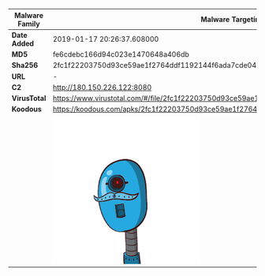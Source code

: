 | Malware Family | Malware Targeting South Koreans                              |
| -------------- | ------------------------------------------------------------ |
| **Date Added** | 2019-01-17 20:26:37.608000                                                   |
| **MD5**        | fe6cdebc166d94c023e1470648a406db                             |
| **Sha256**     | 2fc1f22203750d93ce59ae1f2764ddf1192144f6ada7cde041b51103e48f911e |
| **URL**        | -                                                            |
| **C2**         | http://180.150.226.122:8080 |
| **VirusTotal** | https://www.virustotal.com/#/file/2fc1f22203750d93ce59ae1f2764ddf1192144f6ada7cde041b51103e48f911e/detection |
| **Koodous**    | https://koodous.com/apks/2fc1f22203750d93ce59ae1f2764ddf1192144f6ada7cde041b51103e48f911e |
|                | ![](../assets/2fc1f22203750d93ce59ae1f2764ddf1192144f6ada7cde041b51103e48f911e.png) |